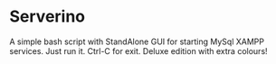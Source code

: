 # Serverino

A simple bash script with StandAlone GUI for starting MySql XAMPP services.
Just run it.
Ctrl-C for exit.
Deluxe edition with extra colours!
